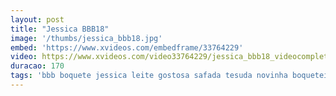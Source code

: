 ```yaml
---
layout: post
title: "Jessica BBB18"
image: '/thumbs/jessica_bbb18.jpg'
embed: 'https://www.xvideos.com/embedframe/33764229'
video: https://www.xvideos.com/video33764229/jessica_bbb18_videocompleto_https_www.youtube.com_watch_v_jr1hye_8j0
duracao: 170
tags: 'bbb boquete jessica leite gostosa safada tesuda novinha boqueteira caiu-na-net engoliu mamou bebeu big-brother-brasil bbb18 jessica-bbb18-transando jessica-bbb18-dando-o-cu'
---
```

